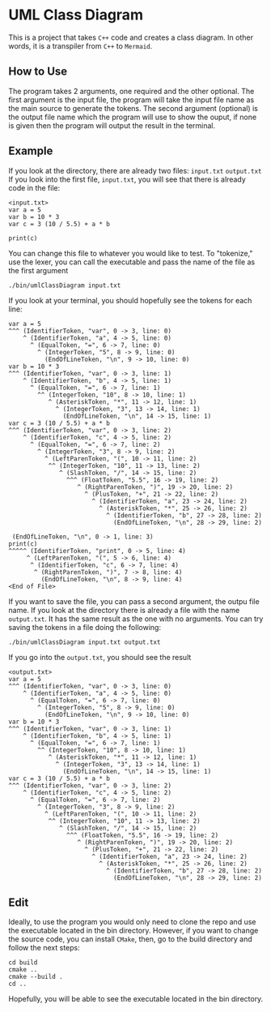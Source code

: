 # UML Class Diagram
This is a project that takes `C++` code and creates a class diagram. In other
words, it is a transpiler from `C++` to `Mermaid`.

## How to Use
The program takes 2 arguments, one required and the other optional. The first
argument is the input file, the program will take the input file name as the main
source to generate the tokens. The second argument (optional) is the output
file name which the program will use to show the ouput, if none is given then
the program will output the result in the terminal.


## Example
If you look at the directory, there are already two files: `input.txt` `output.txt`
If you look into the first file, `input.txt`, you will see that there is
already code in the file:

```
<input.txt>
var a = 5
var b = 10 * 3
var c = 3 (10 / 5.5) + a * b

print(c)
```
You can change this file to whatever you would like to test. To "tokenize," use
the lexer, you can call the executable and pass the name of the file as the 
first argument

```
./bin/umlClassDiagram input.txt
```

If you look at your terminal, you should hopefully see the tokens for each line:

```
var a = 5
^^^ (IdentifierToken, "var", 0 -> 3, line: 0)
    ^ (IdentifierToken, "a", 4 -> 5, line: 0)
      ^ (EqualToken, "=", 6 -> 7, line: 0)
        ^ (IntegerToken, "5", 8 -> 9, line: 0)
          (EndOfLineToken, "\n", 9 -> 10, line: 0)
var b = 10 * 3
^^^ (IdentifierToken, "var", 0 -> 3, line: 1)
    ^ (IdentifierToken, "b", 4 -> 5, line: 1)
      ^ (EqualToken, "=", 6 -> 7, line: 1)
        ^^ (IntegerToken, "10", 8 -> 10, line: 1)
           ^ (AsteriskToken, "*", 11 -> 12, line: 1)
             ^ (IntegerToken, "3", 13 -> 14, line: 1)
               (EndOfLineToken, "\n", 14 -> 15, line: 1)
var c = 3 (10 / 5.5) + a * b
^^^ (IdentifierToken, "var", 0 -> 3, line: 2)
    ^ (IdentifierToken, "c", 4 -> 5, line: 2)
      ^ (EqualToken, "=", 6 -> 7, line: 2)
        ^ (IntegerToken, "3", 8 -> 9, line: 2)
          ^ (LeftParenToken, "(", 10 -> 11, line: 2)
           ^^ (IntegerToken, "10", 11 -> 13, line: 2)
              ^ (SlashToken, "/", 14 -> 15, line: 2)
                ^^^ (FloatToken, "5.5", 16 -> 19, line: 2)
                   ^ (RightParenToken, ")", 19 -> 20, line: 2)
                     ^ (PlusToken, "+", 21 -> 22, line: 2)
                       ^ (IdentifierToken, "a", 23 -> 24, line: 2)
                         ^ (AsteriskToken, "*", 25 -> 26, line: 2)
                           ^ (IdentifierToken, "b", 27 -> 28, line: 2)
                             (EndOfLineToken, "\n", 28 -> 29, line: 2)

 (EndOfLineToken, "\n", 0 -> 1, line: 3)
print(c)
^^^^^ (IdentifierToken, "print", 0 -> 5, line: 4)
     ^ (LeftParenToken, "(", 5 -> 6, line: 4)
      ^ (IdentifierToken, "c", 6 -> 7, line: 4)
       ^ (RightParenToken, ")", 7 -> 8, line: 4)
         (EndOfLineToken, "\n", 8 -> 9, line: 4)
<End of File>

```

If you want to save the file, you can pass a second argument, the outpu file
name. If you look at the directory there is already a file with the name 
`output.txt`. It has the same result as the one with no arguments. You can try
saving the tokens in a file doing the following:

```
./bin/umlClassDiagram input.txt output.txt
```

If you go into the `output.txt`, you should see the result

```
<output.txt>
var a = 5
^^^ (IdentifierToken, "var", 0 -> 3, line: 0)
    ^ (IdentifierToken, "a", 4 -> 5, line: 0)
      ^ (EqualToken, "=", 6 -> 7, line: 0)
        ^ (IntegerToken, "5", 8 -> 9, line: 0)
          (EndOfLineToken, "\n", 9 -> 10, line: 0)
var b = 10 * 3
^^^ (IdentifierToken, "var", 0 -> 3, line: 1)
    ^ (IdentifierToken, "b", 4 -> 5, line: 1)
      ^ (EqualToken, "=", 6 -> 7, line: 1)
        ^^ (IntegerToken, "10", 8 -> 10, line: 1)
           ^ (AsteriskToken, "*", 11 -> 12, line: 1)
             ^ (IntegerToken, "3", 13 -> 14, line: 1)
               (EndOfLineToken, "\n", 14 -> 15, line: 1)
var c = 3 (10 / 5.5) + a * b
^^^ (IdentifierToken, "var", 0 -> 3, line: 2)
    ^ (IdentifierToken, "c", 4 -> 5, line: 2)
      ^ (EqualToken, "=", 6 -> 7, line: 2)
        ^ (IntegerToken, "3", 8 -> 9, line: 2)
          ^ (LeftParenToken, "(", 10 -> 11, line: 2)
           ^^ (IntegerToken, "10", 11 -> 13, line: 2)
              ^ (SlashToken, "/", 14 -> 15, line: 2)
                ^^^ (FloatToken, "5.5", 16 -> 19, line: 2)
                   ^ (RightParenToken, ")", 19 -> 20, line: 2)
                     ^ (PlusToken, "+", 21 -> 22, line: 2)
                       ^ (IdentifierToken, "a", 23 -> 24, line: 2)
                         ^ (AsteriskToken, "*", 25 -> 26, line: 2)
                           ^ (IdentifierToken, "b", 27 -> 28, line: 2)
                             (EndOfLineToken, "\n", 28 -> 29, line: 2)

```

## Edit
Ideally, to use the program you would only need to clone the repo and use the
executable located in the bin directory. However, if you want to change the
source code, you can install `CMake`, then, go to the build directory and
follow the next steps:

```
cd build
cmake ..
cmake --build .
cd ..
```

Hopefully, you will be able to see the executable located in the bin directory.

